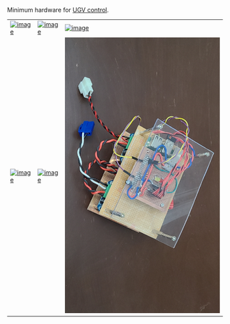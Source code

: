 Minimum hardware for [UGV control](https://github.com/kamangir/bluer-ugv/tree/main/bluer_ugv/docs/bluer_swallow).

|   |   |   |
| --- | --- | --- |
| [![image](https://github.com/kamangir/assets2/blob/main/bluer-swallow/design/01.jpg?raw=true)](#)  | [![image](https://github.com/kamangir/assets2/blob/main/bluer-swallow/design/02.jpg?raw=true)](#)  | [![image](https://github.com/kamangir/assets2/blob/main/bluer-swallow/design/03.jpg?raw=true)](#)  |
| [![image](https://github.com/kamangir/assets2/blob/main/bluer-swallow/design/04.jpg?raw=true)](#)  | [![image](https://github.com/kamangir/assets2/blob/main/bluer-swallow/design/05.jpg?raw=true)](#)  | [![image](https://github.com/kamangir/assets2/blob/main/bluer-swallow/design/06.jpg?raw=true)](#)  |
